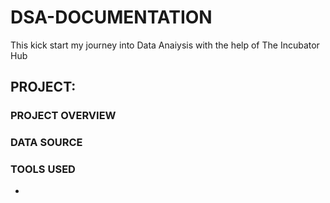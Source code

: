 # DSA-DOCUMENTATION
This kick start my journey into Data Anaiysis with the help of The Incubator Hub

## PROJECT:

### PROJECT OVERVIEW

### DATA SOURCE 

### TOOLS USED 
- 
